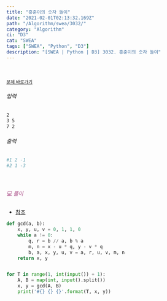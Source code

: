 ```yaml
---
title: "홍준이의 숫자 놀이"
date: "2021-02-01T02:13:32.169Z"
path: "/Algorithm/swea/3032/"
category: "Algorithm"
ci: "D3"
cat: "SWEA"
tags: ["SWEA", "Python", "D3"]
description: "[SWEA | Python | D3] 3032. 홍준이의 숫자 놀이"
---
```


<br />

<a href="https://swexpertacademy.com/main/code/problem/problemDetail.do?problemLevel=3&contestProbId=AV-0U8FKZLQDFAXT&categoryId=AV-0U8FKZLQDFAXT&categoryType=CODE&problemTitle=&orderBy=FIRST_REG_DATETIME&selectCodeLang=PYTHON&select-1=3&pageSize=10&pageIndex=6"><small>문제 바로가기</small></a>

###### 입력

```sh
2
3 5
7 2
```

###### 출력

```sh
#1 2 -1
#2 1 -3
```

<br />

##### <h5 style="color:#C587AE;">💻 풀이</h5>

* [참조](https://tinnia.github.io/Algorithm/reference/2/)

```python
def gcd(a, b):
    x, y, u, v = 0, 1, 1, 0
    while a != 0:
        q, r = b // a, b % a
        m, n = x - u * q, y - v * q
        b, a, x, y, u, v = a, r, u, v, m, n
    return x, y


for T in range(1, int(input()) + 1):
    A, B = map(int, input().split())
    x, y = gcd(A, B)
    print('#{} {} {}'.format(T, x, y))
```

